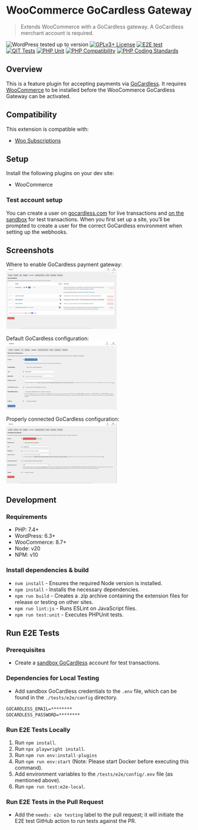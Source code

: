 # WooCommerce GoCardless Gateway

> Extends WooCommerce with a GoCardless gateway. A GoCardless merchant account is required.

![WordPress tested up to version](https://img.shields.io/badge/WordPress-v6.5%20tested-success.svg) [![GPLv3+ License](https://img.shields.io/github/license/gocardless/woocommerce-gateway-gocardless.svg)](https://github.com/gocardless/woocommerce-gateway-gocardless/blob/trunk/LICENSE.md)
[![E2E test](https://github.com/gocardless/woocommerce-gateway-gocardless/actions/workflows/e2e.yml/badge.svg)](https://github.com/gocardless/woocommerce-gateway-gocardless/actions/workflows/e2e.yml) [![QIT Tests](https://github.com/gocardless/woocommerce-gateway-gocardless/actions/workflows/qit.yml/badge.svg)](https://github.com/gocardless/woocommerce-gateway-gocardless/actions/workflows/qit.yml) [![PHP Unit](https://github.com/gocardless/woocommerce-gateway-gocardless/actions/workflows/phpunit.yml/badge.svg)](https://github.com/gocardless/woocommerce-gateway-gocardless/actions/workflows/phpunit.yml)
[![PHP Compatibility](https://github.com/gocardless/woocommerce-gateway-gocardless/actions/workflows/php-compatibility.yml/badge.svg)](https://github.com/gocardless/woocommerce-gateway-gocardless/actions/workflows/php-compatibility.yml) [![PHP Coding Standards](https://github.com/gocardless/woocommerce-gateway-gocardless/actions/workflows/phpcs.yml/badge.svg)](https://github.com/gocardless/woocommerce-gateway-gocardless/actions/workflows/phpcs.yml)

## Overview

This is a feature plugin for accepting payments via [GoCardless](https://gocardless.com/). It requires [WooCommerce](https://wordpress.org/plugins/woocommerce/) to be installed before the WooCommerce GoCardless Gateway can be activated.

## Compatibility

This extension is compatible with:

- [Woo Subscriptions](https://woo.com/products/woocommerce-subscriptions/)

## Setup

Install the following plugins on your dev site:

- WooCommerce

### Test account setup

You can create a user on [gocardless.com](https://gocardless.com) for live transactions and [on the sandbox](https://manage-sandbox.gocardless.com/) for test transactions. When you first set up a site, you’ll be prompted to create a user for the correct GoCardless environment when setting up the webhooks.

## Screenshots

Where to enable GoCardless payment gateway:
<img src="/.wordpress-org/screenshot-1.png" alt="Payment Methods screen showing where to enable the GoCardless payment gateway." width="300">

Default GoCardless configuration:
<img src="/.wordpress-org/screenshot-2.png" alt="GoCardless settings screen showing the initial state." width="300">

Properly connected GoCardless configuration:
<img src="/.wordpress-org/screenshot-3.png" alt="GoCardless settings screen showing a store connected to ad configured with GoCardless to use the ACH direct debit scheme." width="300">

## Development

### Requirements

- PHP: 7.4+
- WordPress: 6.3+
- WooCommerce: 8.7+
- Node: v20
- NPM: v10

### Install dependencies & build

- `nvm install` - Ensures the required Node version is installed.
- `npm install` - Installs the necessary dependencies.
- `npm run build` - Creates a .zip archive containing the extension files for release or testing on other sites.
- `npm run lint:js` - Runs ESLint on JavaScript files.
- `npm run test:unit` - Executes PHPUnit tests.

## Run E2E Tests

### Prerequisites

- Create a [sandbox GoCardless](https://manage-sandbox.gocardless.com/) account for test transactions.

### Dependencies for Local Testing

- Add sandbox GoCardless credentials to the `.env` file, which can be found in the `./tests/e2e/config` directory.

```
GOCARDLESS_EMAIL=********
GOCARDLESS_PASSWORD=********
```

### Run E2E Tests Locally

1. Run `npm install`.
2. Run `npx playwright install`.
3. Run `npm run env:install-plugins`
4. Run `npm run env:start`  (Note: Please start Docker before executing this command).
5. Add environment variables to the `/tests/e2e/config/.env` file (as mentioned above).
6. Run `npm run test:e2e-local`.

### Run E2E Tests in the Pull Request

- Add the `needs: e2e testing` label to the pull request; it will initiate the E2E test GitHub action to run tests against the PR.
